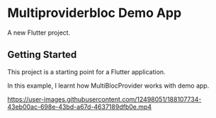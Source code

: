 # Multiproviderbloc Demo App

A new Flutter project.

## Getting Started

This project is a starting point for a Flutter application.

In this example, I learnt how MultiBlocProvider works with demo app.



https://user-images.githubusercontent.com/12498051/188107734-43eb00ac-698e-43bd-a67d-4637189dfb0e.mp4


